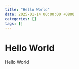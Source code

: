 ```yaml
---
title: "Hello World"
date: 2025-01-14 00:00:00 +0800
categories: []
tags: []
---
```


# Hello World

Hello World